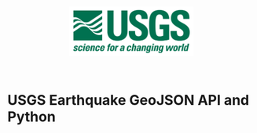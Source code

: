 
<p align="center">
    <br>
    <a href="#"><img width="50%" src="./assets/img/usgs_logo_full.png"></a>
</p>

<br>

# USGS Earthquake GeoJSON API and Python

